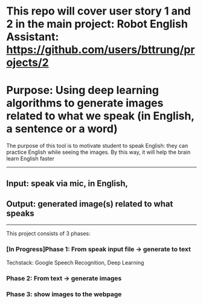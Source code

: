 # This repo will cover user story 1 and 2 in the main project: Robot English Assistant:  https://github.com/users/bttrung/projects/2 


# Purpose: Using deep learning algorithms to generate images related to what we speak (in English, a sentence or a word)

The purpose of this tool is to motivate student to speak English: they can practice English while seeing the images. By this way, it will help the brain learn English faster

---

## Input: speak via mic, in English, 
## Output: generated image(s) related to what speaks

---
This project consists of 3 phases:

### [In Progress]Phase 1: From speak input file -> generate to text
Techstack: Google Speech Recognition, Deep Learning

### Phase 2: From text -> generate images

### Phase 3: show images to the webpage 

